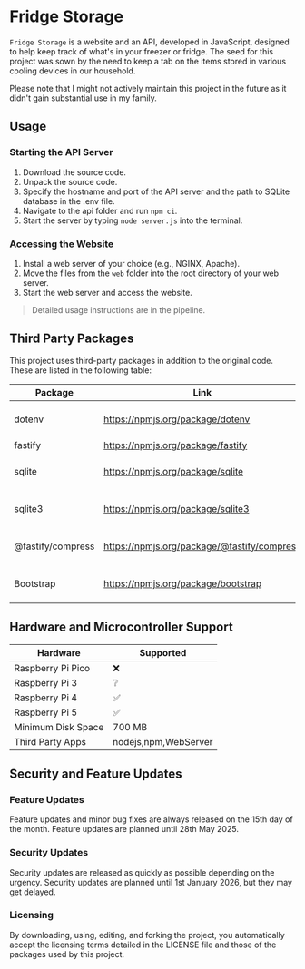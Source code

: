 # Fridge Storage

`Fridge Storage` is a website and an API, developed in JavaScript, designed to help keep track of what's in your freezer or fridge. The seed for this project was sown by the need to keep a tab on the items stored in various cooling devices in our household.

Please note that I might not actively maintain this project in the future as it didn't gain substantial use in my family.

## Usage

### Starting the API Server
1. Download the source code.
2. Unpack the source code.
3. Specify the hostname and port of the API server and the path to SQLite database in the .env file.
4. Navigate to the api folder and run `npm ci`.
5. Start the server by typing `node server.js` into the terminal.

### Accessing the Website
1. Install a web server of your choice (e.g., NGINX, Apache).
2. Move the files from the `web` folder into the root directory of your web server.
3. Start the web server and access the website.

>Detailed usage instructions are in the pipeline.

## Third Party Packages

This project uses third-party packages in addition to the original code. These are listed in the following table:

| Package           | Link                                        | License      | Purpose                                            | Version  |
|-------------------|---------------------------------------------|--------------|----------------------------------------------------|----------|
| dotenv            | https://npmjs.org/package/dotenv            | BSD-2-Clause | Securing environment variables                     | 16.04.05 |
| fastify           | https://npmjs.org/package/fastify           | MIT          | API framework                                      | 04.27.00 |
| sqlite            | https://npmjs.org/package/sqlite            | MIT          | SQLite database implementation                     | 05.01.01 |
| sqlite3           | https://npmjs.org/package/sqlite3           | BSD-3-Clause | -_-                                                | 05.01.07 |
| @fastify/compress | https://npmjs.org/package/@fastify/compress | MIT          | May be removed in the future                       | 07.00.03 |
| Bootstrap         | https://npmjs.org/package/bootstrap         | MIT          | Frontend design for the website                    | 5        |

## Hardware and Microcontroller Support

| Hardware              | Supported |
|-----------------------|-----------|
| Raspberry Pi Pico     | :x:       |           
| Raspberry Pi 3        | ❔         |
| Raspberry Pi 4        | ✅         |
| Raspberry Pi 5        | ✅         |
| Minimum Disk Space    | 700 MB    |
| Third Party Apps      | nodejs,npm,WebServer |

## Security and Feature Updates

### Feature Updates

Feature updates and minor bug fixes are always released on the 15th day of the month. Feature updates are planned until 28th May 2025.

### Security Updates

Security updates are released as quickly as possible depending on the urgency. Security updates are planned until 1st January 2026, but they may get delayed.

### Licensing

By downloading, using, editing, and forking the project, you automatically accept the licensing terms detailed in the LICENSE file and those of the packages used by this project.
